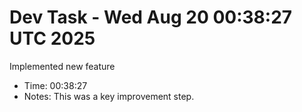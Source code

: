 # Dev Task - Wed Aug 20 00:38:27 UTC 2025
Implemented new feature
- Time: 00:38:27
- Notes: This was a key improvement step.
